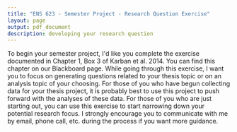 ```yaml
---
title: "ENS 623 - Semester Project - Research Question Exercise"
layout: page
output: pdf_document
description: developing your research question
---
```


To begin your semester project, I'd like you complete the exercise documented in Chapter 1, Box 3 of Karban et al. 2014.
You can find this chapter on our Blackboard page.
While going through this exercise, I want you to focus on generating questions related to your thesis topic or on an analysis topic of your choosing.
For those of you who have begun collecting data for your thesis project, it is probably best to use this project to push forward with the analyses of these data.
For those of you who are just starting out, you can use this exercise to start narrowing down your potential research focus.
I strongly encourage you to communicate with me by email, phone call, etc. during the process if you want more guidance.